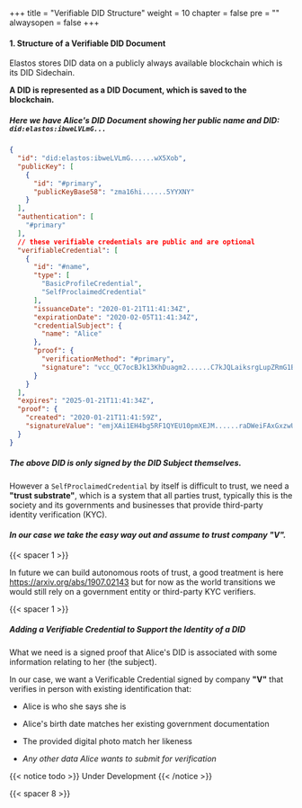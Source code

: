 
+++
title = "Verifiable DID Structure"
weight = 10
chapter = false
pre = ""
alwaysopen = false
+++

#### 1. Structure of a Verifiable DID Document

Elastos stores DID data on a publicly always available blockchain which is its DID Sidechain. 

**A DID is represented as a DID Document, which is saved to the blockchain.**

##### Here we have Alice's DID Document showing her public name and DID: `did:elastos:ibweLVLmG...` 

```json
{
  "id": "did:elastos:ibweLVLmG......wX5Xob",
  "publicKey": [
    {
      "id": "#primary",
      "publicKeyBase58": "zma16hi......5YYXNY"
    }
  ],
  "authentication": [
    "#primary"
  ],
  // these verifiable credentials are public and are optional
  "verifiableCredential": [
    {
      "id": "#name",
      "type": [
        "BasicProfileCredential",
        "SelfProclaimedCredential"
      ],
      "issuanceDate": "2020-01-21T11:41:34Z",
      "expirationDate": "2020-02-05T11:41:34Z",
      "credentialSubject": {
        "name": "Alice"
      },
      "proof": {
        "verificationMethod": "#primary",
        "signature": "vcc_QC7ocBJk13KhDuagm2......C7kJQLaiksrgLupZRmG1Bscgg"
      }
    }
  ],
  "expires": "2025-01-21T11:41:34Z",
  "proof": {
    "created": "2020-01-21T11:41:59Z",
    "signatureValue": "emjXAi1EH4bg5RF1QYEU10pmXEJM......raDWeiFAxGxzwUW_xUYhnVdi4rK_ug"
  }
}
```

##### The above DID is only signed by the DID Subject themselves.

However a `SelfProclaimedCredential` by itself is difficult to trust, we need a **"trust substrate"**, which is a 
system that all parties trust, typically this is the society and its governments and businesses that provide
third-party identity verification (KYC).

#### _In our case we take the easy way out and assume to trust company **"V"**._

{{< spacer 1 >}}

In future we can build autonomous roots of trust, a good treatment is here https://arxiv.org/abs/1907.02143 but for now
as the world transitions we would still rely on a government entity or third-party KYC verifiers.

{{< spacer 1 >}}

##### Adding a Verifiable Credential to Support the Identity of a DID

What we need is a signed proof that Alice's DID is associated with some information relating to her (the subject).

In our case, we want a Verificable Credential signed by company **"V"** that verifies in person with existing identification that:

- Alice is who she says she is

- Alice's birth date matches her existing government documentation

- The provided digital photo match her likeness
    
- *Any other data Alice wants to submit for verification*

{{< notice todo >}}
    Under Development
{{< /notice >}}
    
{{< spacer 8 >}}
